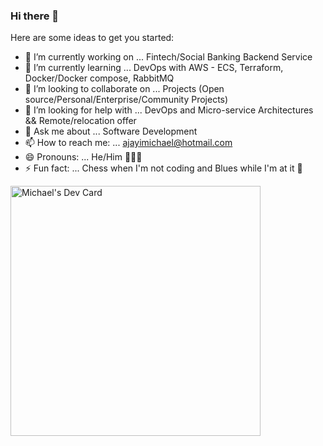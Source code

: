 ### Hi there 👋


<!-- **michaelajayi/michaelajayi** is a ✨ _special_ ✨ repository because its `README.md` (this file) appears on your GitHub profile. -->

Here are some ideas to get you started:
 - 🔭 I’m currently working on ... Fintech/Social Banking Backend Service 
- 🌱 I’m currently learning ... DevOps with AWS - ECS, Terraform, Docker/Docker compose, RabbitMQ
- 👯 I’m looking to collaborate on ... Projects (Open source/Personal/Enterprise/Community Projects)
- 🤔 I’m looking for help with ... DevOps and Micro-service Architectures && Remote/relocation offer
- 💬 Ask me about ... Software Development
- 📫 How to reach me: ... ajayimichael@hotmail.com
- 😄 Pronouns: ... He/Him 🧔🏾‍♂️
- ⚡ Fun fact: ... Chess when I'm not coding and Blues while I'm at it 🫡

<a href="https://app.daily.dev/michaelajayiope"><img src="https://api.daily.dev/devcards/1e057604520e4240a0f7310008e90f4e.png?r=hnb" width="400" alt="Michael's Dev Card"/></a>
